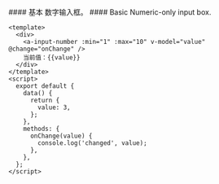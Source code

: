 <cn>
#### 基本
数字输入框。
</cn>

<us>
#### Basic
Numeric-only input box.
</us>

```tpl
<template>
  <div>
    <a-input-number :min="1" :max="10" v-model="value" @change="onChange" />
    当前值：{{value}}
  </div>
</template>
<script>
  export default {
    data() {
      return {
        value: 3,
      };
    },
    methods: {
      onChange(value) {
        console.log('changed', value);
      },
    },
  };
</script>
```
